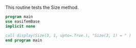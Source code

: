 This routine tests the Size method.

```fortran
program main
use easifemBase
implicit none

call display(Size(3, 1, upto=.True.), "Size(3, 1) = " )
end program main
```
